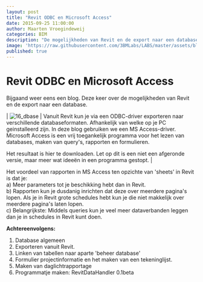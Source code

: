 ```yaml
---
layout: post
title: "Revit ODBC en Microsoft Access"
date: 2015-09-25 11:00:00
author: Maarten Vroegindeweij
categories: BIM
description: "De mogelijkheden van Revit en de export naar een database."
image: 'https://raw.githubusercontent.com/3BMLabs/LABS/master/assets/blog_assets/2015-12-18/16_dbase.jpg'
published: true
---
```


# Revit ODBC en Microsoft Access

Bijgaand weer eens een blog. Deze keer over de mogelijkheden van Revit en de export naar een database.

| ![16_dbase](https://raw.githubusercontent.com/3BMLabs/LABS/master/assets/blog_assets/2015-09-25/16_dbase.jpg) | Vanuit Revit kun je via een ODBC-driver exporteren naar verschillende databaseformaten. Afhankelijk van welke op je PC geinstalleerd zijn. In deze blog gebruiken we een MS Access-driver. Microsoft Access is een vrij toegankelijk programma voor het lezen van databases, maken van query's, rapporten en formulieren.

Het resultaat is hier te downloaden. Let op dit is een niet een afgeronde versie, maar meer wat ideeën in een programma gestopt. |

Het voordeel van rapporten in MS Access ten opzichte van 'sheets' in Revit is dat je:<br>
a) Meer parameters tot je beschikking hebt dan in Revit.<br>
b) Rapporten kun je dusdanig inrichten dat deze over meerdere pagina's lopen. Als je in Revit grote schedules hebt kun je die niet makkelijk over meerdere pagina's laten lopen.<br>
c) Belangrijkste: Middels queries kun je veel meer dataverbanden leggen dan je in schedules in Revit kunt doen.

**Achtereenvolgens:**<br>
1) Database algemeen<br>
2) Exporteren vanuit Revit.<br>
3) Linken van tabellen naar aparte 'beheer database'<br>
4) Formulier projectinformatie en het maken van een tekeninglijst.<br>
5) Maken van daglichtrapportage<br>
6) Programmatje maken: RevitDataHandler 0.1beta